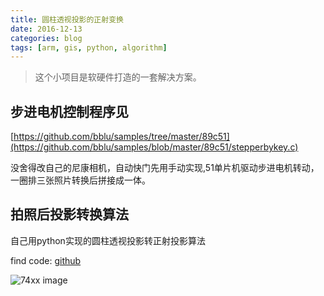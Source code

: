 ```yaml
---
title: 圆柱透视投影的正射变换
date: 2016-12-13
categories: blog
tags: [arm, gis, python, algorithm]
---
```

> 这个小项目是软硬件打造的一套解决方案。

## 步进电机控制程序见
[https://github.com/bblu/samples/tree/master/89c51](https://github.com/bblu/samples/blob/master/89c51/stepperbykey.c)

没舍得改自己的尼康相机，自动快门先用手动实现,51单片机驱动步进电机转动，一圈排三张照片转换后拼接成一体。

## 拍照后投影转换算法
自己用python实现的圆柱透视投影转正射投影算法

find code: [github](https://github.com/bblu/algopython/tree/master/gis)

![74xx image](../assets/in-post/2016-12-13-ortho-project.jpg)